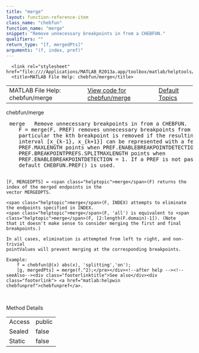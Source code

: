 ```yaml
---
title: "merge"
layout: function-reference-item
class_name: "chebfun"
function_name: "merge"
snippet: "Remove unnecessary breakpoints in from a CHEBFUN."
qualifiers: ""
return_type: "[f, mergedPts]"
arguments: "(f, index, pref)"
---
```


<html>
   <head>
      <meta http-equiv="Content-Type" content="text/html; charset=utf-8">
   
      <link rel="stylesheet" href="file:////Applications/MATLAB_R2013a.app/toolbox/matlab/helptools/private/helpwin.css">
      <title>MATLAB File Help: chebfun/merge</title>
   </head>
   <body>
      <!--Single-page help-->
      <table border="0" cellspacing="0" width="100%">
         <tr class="subheader">
            <td class="headertitle">MATLAB File Help: chebfun/merge</td>
            <td class="subheader-left"><a href="matlab:edit chebfun/merge">View code for chebfun/merge</a></td>
            <td class="subheader-right"><a href="matlab:helpwin">Default Topics</a></td>
         </tr>
      </table>
      <div class="title">chebfun/merge</div>
      <div class="helptext"><pre><!--helptext --> <span class="helptopic">merge</span>   Remove unnecessary breakpoints in from a CHEBFUN.
    F = <span class="helptopic">merge</span>(F, PREF) removes unnecessary breakpoints from a CHEBFUN F. In
    particular the kth breakpoint is removed if the resulting FUN on the
    interval [x_{k-1}, x_{k+1}] can be represented with a fewer than
    PREF.MAXLENGTH points when PREF.ENABLEBREAKPOINTDETECTION = 0 and
    PREF.BREAKPOINTPREFS.SPLITMAXLENGTH points when
    PREF.ENABLEBREAKPOINTDETECTION = 1. If a PREF is not passed, then the
    default CHEBFUN.PREF() is used.
 
    [F, MERGEDPTS] = <span class="helptopic">merge</span>(F) returns the index of the merged endpoints in the
    vector MERGEDPTS.
 
    <span class="helptopic">merge</span>(F, INDEX) attempts to eliminate the endpoints specified in INDEX.
    <span class="helptopic">merge</span>(F, 'all') is equivalent to <span class="helptopic">merge</span>(F, [2:length(F.domain)-1]). (Note
    that it doesn't make sense to consider merging the first and final
    breakpoints.)
 
    In all cases, elimination is attempted from left to right, and non-trivial
    pointValues will prevent merging at the corresponding breakpoints.
 
    Example:
        f = chebfun(@(x) abs(x), 'splitting','on');
        [g, mergedPts] = merge(f.^2);</pre></div><!--after help --><!--seeAlso--><div class="footerlinktitle">See also</div><div class="footerlink"> <a href="matlab:helpwin chebfunpref">chebfunpref</a>.
</div>
      <!--Method-->
      <div class="sectiontitle">Method Details</div>
      <table class="class-details">
         <tr>
            <td class="class-detail-label">Access</td>
            <td>public</td>
         </tr>
         <tr>
            <td class="class-detail-label">Sealed</td>
            <td>false</td>
         </tr>
         <tr>
            <td class="class-detail-label">Static</td>
            <td>false</td>
         </tr>
      </table>
   </body>
</html>
